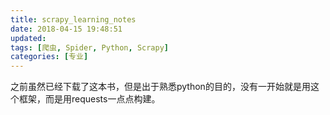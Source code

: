 ```yaml
---
title: scrapy_learning_notes
date: 2018-04-15 19:48:51
updated:
tags: [爬虫, Spider, Python, Scrapy]
categories: [专业]
---
```


之前虽然已经下载了这本书，但是出于熟悉python的目的，没有一开始就是用这个框架，而是用requests一点点构建。

<!--more-->
